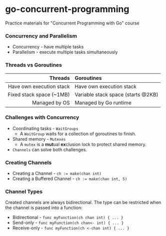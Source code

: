 # go-concurrent-programming
Practice materials for "Concurrent Programming with Go" course

### Concurrency and Parallelism
* Concurrency - have multiple tasks
* Parallelism - execute multiple tasks simultaneously

### Threads vs Goroutines
|Threads|Goroutines|
|---:|:---|
|Have own execution stack|Have own execution stack|
|Fixed stack space (~1MB)|Variable stack space (starts @2KB)|
|Managed by OS|Managed by Go runtime|

### Challenges with Concurrency
* Coordinating tasks - `WaitGroups`
  * A `WaitGroup` waits for a collection of goroutines to finish.
* Shared memory - `Mutexes`
  * A `mutex` is a **mut**ual **ex**clusion lock to protect shared memory.
* `Channels` can solve both challenges.

### Creating Channels
* Creating a Channel - `ch := make(chan int)`
* Creating a Buffered Channel - `ch := make(chan int, 5)`

### Channel Types
Created channels are always bidirectional. The type can be restricted when the channel is passed into a function:
* Bidirectional - `func myFunction(ch chan int) { ... }`
* Send-only - `func myFunction(ch chan<- int) { ... }`
* Receive-only - `func myFunction(ch <-chan int) { ... }`
